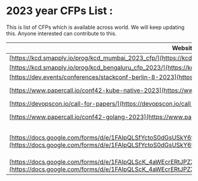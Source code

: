 # 2023 year CFPs List : 
This is list of CFPs which is available across world. We will keep updating this. Anyone interested can contribute to this. 

| Website                                                                                                                                                                                                            |End date  | Status  | Event Date | Website                                                                                                            |
| ------------------------------------------------------------------------------------------------------------------------------------------------------------------------------------------------------------------ | --------- | ------- | ---------- | ------------------------------------------------------------------------------------------------------------------ |
| [https://kcd.smapply.io/prog/kcd_mumbai_2023_cfp/](https://kcd.smapply.io/prog/kcd_mumbai_2023_cfp/)                                                                                                               | 16/4/2023 | Open    |            |                                                                                                                    |
| [https://kcd.smapply.io/prog/kcd_bengaluru_cfp_2023/](https://kcd.smapply.io/prog/kcd_bengaluru_cfp_2023/)                                                                                                         | 21/4/2023 | Open    |            |                                                                                                                    |
| [https://dev.events/conferences/stackconf-berlin-8-2023](https://dev.events/conferences/stackconf-berlin-8-2023)                                                                                                   | 31/5/2023 | Open    |            |                                                                                                                    |
| [https://www.papercall.io/conf42-kube-native-2023](https://www.papercall.io/conf42-kube-native-2023)                                                                                                               | 28/8/2023 | Open    | 28/09/2023 | [https://www.conf42.com/kubenative2023](https://www.conf42.com/kubenative2023)                                     |
| [https://devopscon.io/call-for-papers/](https://devopscon.io/call-for-papers/)                                                                                                                                     | 29/3/2023 | Open    | 25/09/2023 |                                                                                                                    |
| [https://www.papercall.io/conf42-golang-2023](https://www.papercall.io/conf42-golang-2023)                                                                                                                         | 20/3/2023 | Expired | 20/04/2023 | [https://www.conf42.com/golang2023](https://www.conf42.com/golang2023)                                             |
| [https://docs.google.com/forms/d/e/1FAIpQLSfYctoS0dGsUSkY6tV6n4mzPsFDbdjjE9BDM6twfsdxPtQUtg/viewform](https://docs.google.com/forms/d/e/1FAIpQLSfYctoS0dGsUSkY6tV6n4mzPsFDbdjjE9BDM6twfsdxPtQUtg/viewform)         | 10/4/2023 | Open    | 17/05/2023 | [https://devopsdays.org/events/2022-kyiv-spring/welcome/](https://devopsdays.org/events/2022-kyiv-spring/welcome/) |
| [https://docs.google.com/forms/d/e/1FAIpQLScK_4aWEcrERtJPZX9kaA9cUlMdFYVp0xX55r8poVCavdTW2Q/formResponse](https://docs.google.com/forms/d/e/1FAIpQLScK_4aWEcrERtJPZX9kaA9cUlMdFYVp0xX55r8poVCavdTW2Q/formResponse) | 25/4/2023 | Open    | 02/06/2023 | [https://www.jsconf.in/](https://www.jsconf.in/)                                                                   |
